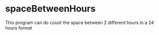 # spaceBetweenHours
This program can do count the space between  2 different hours in a 24 hours format 
